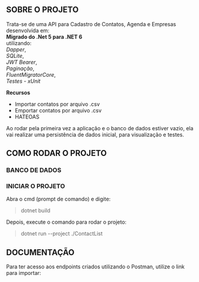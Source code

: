 ## SOBRE O PROJETO
Trata-se de uma API para Cadastro de Contatos, Agenda e Empresas desenvolvida em:<br>
**Migrado do .Net 5 para .NET 6**<br>
utilizando:<br> 
*Dapper*,<br>
*SQLite*,<br>
*JWT Bearer*,<br>
*Paginação*,<br>
*FluentMigratorCore*,<br>
*Testes - xUnit*<br>

**Recursos**
* Importar contatos por arquivo .csv
* Emportar contatos por arquivo .csv
* HATEOAS

Ao rodar pela primeira vez a aplicação e o banco de dados estiver vazio, ela vai realizar uma persistência de dados inicial, para visualização e testes.

## COMO RODAR O PROJETO
### BANCO DE DADOS

### INICIAR O PROJETO
Abra o cmd (prompt de comando) e digite:
>dotnet build

>
Depois, execute o comando para rodar o projeto:
>dotnet run --project ./ContactList

## DOCUMENTAÇÃO

Para ter acesso aos endpoints criados utilizando o Postman, utilize o link para importar:

